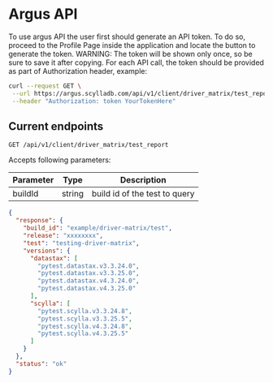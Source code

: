 # Argus API

To use argus API the user first should generate an API token. To do so, proceed to the Profile Page inside the application and locate the button to generate the token. WARNING: The token will be shown only once, so be sure to save it after copying. For each API call, the token should be provided as part of Authorization header, example:

```sh
curl --request GET \
 --url https://argus.scylladb.com/api/v1/client/driver_matrix/test_report?buildId=example/driver-matrix/test \
 --header "Authorization: token YourTokenHere"
```

## Current endpoints

```http
GET /api/v1/client/driver_matrix/test_report
```

Accepts following parameters:

| Parameter | Type | Description |
| --------- | ---- | ------------|
| buildId          | string     | build id of the test to query            |

```json
{
  "response": {
    "build_id": "example/driver-matrix/test", 
    "release": "xxxxxxxx", 
    "test": "testing-driver-matrix", 
    "versions": {
      "datastax": [
        "pytest.datastax.v3.3.24.0", 
        "pytest.datastax.v3.3.25.0", 
        "pytest.datastax.v4.3.24.0", 
        "pytest.datastax.v4.3.25.0"
      ], 
      "scylla": [
        "pytest.scylla.v3.3.24.8", 
        "pytest.scylla.v3.3.25.5", 
        "pytest.scylla.v4.3.24.8", 
        "pytest.scylla.v4.3.25.5"
      ]
    }
  }, 
  "status": "ok"
}
```
